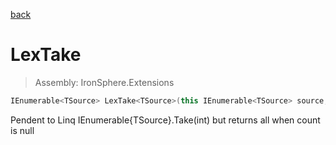 ﻿

[back](/IronSphere.Extensions/types/LinqExtensions)

# LexTake

> Assembly: IronSphere.Extensions

```csharp
IEnumerable<TSource> LexTake<TSource>(this IEnumerable<TSource> source, int? count);
```

Pendent to Linq IEnumerable{TSource}.Take(int) but returns all when count is null

 